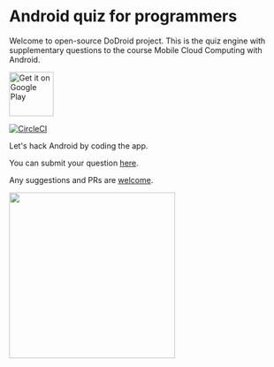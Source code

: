 # Android quiz for programmers

Welcome to open-source DoDroid project. This is the quiz engine with supplementary questions to the course Mobile Cloud Computing with Android.

<a style="margin-bottom: 0;" href='https://play.google.com/store/apps/details?id=doit.study.droid&hl=en'><img alt='Get it on Google Play' src='https://play.google.com/intl/en_us/badges/images/generic/en_badge_web_generic.png' height="80px"/></a>

[![CircleCI](https://circleci.com/gh/mgolokhov/dodroid.svg?style=svg)](https://circleci.com/gh/mgolokhov/dodroid)


Let's hack Android by coding the app.

You can submit your question [here](https://docs.google.com/forms/d/12t_k5dga6CPrpOeP0kb1L9JexUK8PyRJNTRHlU9t24I/viewform?usp=send_form).

Any suggestions and PRs are [welcome](https://github.com/mgolokhov/dodroid/issues).

<img src=https://cloud.githubusercontent.com/assets/294512/16547582/f0dcec82-417b-11e6-9bec-78d5c87ecbcb.gif width=300/>

